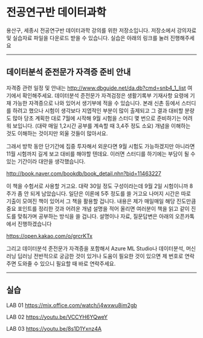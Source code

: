 전공연구반 데이터과학
===================
용산구, 세종시 전공연구반 데이터과학 강의를 위한 저장소입니다.
저장소에서 강의자료 및 실습자료 파일을 다운로드 받을 수 있습니다.
실습은 아래의 링크를 눌러 진행해주세요

----------------
데이터분석 준전문가 자격증 준비 안내
---------------

자격증 관련 일정 및 안내는
http://www.dbguide.net/da.db?cmd=snb4_1_list
여기에서 확인해주세요. 데이터분석 준전문가 자격검정은 생활기록부 기재사항 요령에 기재 가능한 자격증으로 나와 있어서 생기부에 적을 수 있습니다.
본래 신촌 등에서 스터디를 하려고 했으나 시험이 생각보다 지엽적인 부분이 많이 출제되고 그 결과 대비할 분량도 많아 당초 계획한 대로 7월에 시작해 9월 시험을 스터디 몇 번으로 준비하기는 어려워 보입니다. (대략 매일 1,2시간 공부를 계속할 때 3,4주 정도 소요) 개념을 이해하는 것도 이해하는 것이지만 외울 것들이 많아서요.

그래서 방학 동안 단기간에 집중 투자해서 외운다면 9월 시험도 가능하겠지만 아니라면 11월 시험까지 길게 보고 대비를 해야할 텐데요. 이러면 스터디를 하기에는 부담이 될 수 있는 기간이라 대안을 생각했습니다.

http://book.naver.com/bookdb/book_detail.nhn?bid=11463227

이 책을 수험서로 사용할 거고요. 대략 30일 정도 구성이라는데 9월 2일 시험이니까 8주가 좀 안 되게 남았습니다. 일단은 이론에 5주 정도를 쓸 거고요 나머지 시간은 따로 기출이 모여진 책이 있어서 그 책을 활용할 겁니다. 내용은 제가 매일매일 해당 진도만큼 중요 포인트를 정리한 것과 어려운 개념 설명을 적어 올리면 여러분이 책을 읽고 같이 진도를 맞춰가며 공부하는 방식을 쓸 겁니다. 설명이나 자료, 질문답변은 아래의 오픈카톡에서 진행하겠습니다

https://open.kakao.com/o/grcrKTx

그리고 데이터분석 준전문가 자격증을 포함해서 Azure ML Studio나 데이터분석, 머신러닝 딥러닝 전반적으로 궁금한 것이 있거나 도움이 필요한 것이 있으면 제 번호로 연락주면 도와줄 수 있으니 필요할 때 바로 연락주세요.

----------
실습
-------------

LAB 01
https://mix.office.com/watch/j4wxwu8im2gb

LAB 02
https://youtu.be/VCCYH6YQweY

LAB 03
https://youtu.be/8s1D1Yxnz4A
